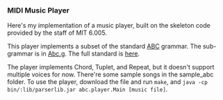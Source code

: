 ### MIDI Music Player
Here's my implementation of a music player, built on the skeleton code provided by the staff of MIT 6.005.

This player implements a subset of the standard [ABC](https://en.wikipedia.org/wiki/ABC_notation) grammar. 
The sub-grammar is in [Abc.g](https://github.com/Peilin-D/MIT-Software-Construction/blob/master/abcplayer/src/abc/parser/Abc.g).
The full standard is [here](http://abcnotation.com/wiki/abc:standard:v2.1).

The player implements Chord, Tuplet, and Repeat, but it doesn't support multiple voices for now. 
There're some sample songs in the sample_abc folder. To use the player, download the file and run `make`, and 
`java -cp bin/:lib/parserlib.jar abc.player.Main [music file]`.

